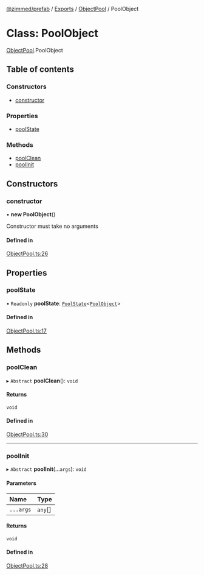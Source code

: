 [@zimmed/prefab](../README.md) / [Exports](../modules.md) / [ObjectPool](../modules/ObjectPool.md) / PoolObject

# Class: PoolObject

[ObjectPool](../modules/ObjectPool.md).PoolObject

## Table of contents

### Constructors

- [constructor](ObjectPool.PoolObject.md#constructor)

### Properties

- [poolState](ObjectPool.PoolObject.md#poolstate)

### Methods

- [poolClean](ObjectPool.PoolObject.md#poolclean)
- [poolInit](ObjectPool.PoolObject.md#poolinit)

## Constructors

### constructor

• **new PoolObject**()

Constructor must take no arguments

#### Defined in

[ObjectPool.ts:26](https://github.com/zimmed/prefab/blob/8710d36/src/ObjectPool.ts#L26)

## Properties

### poolState

• `Readonly` **poolState**: [`PoolState`](../modules/ObjectPool.md#poolstate)<[`PoolObject`](ObjectPool.PoolObject.md)\>

#### Defined in

[ObjectPool.ts:17](https://github.com/zimmed/prefab/blob/8710d36/src/ObjectPool.ts#L17)

## Methods

### poolClean

▸ `Abstract` **poolClean**(): `void`

#### Returns

`void`

#### Defined in

[ObjectPool.ts:30](https://github.com/zimmed/prefab/blob/8710d36/src/ObjectPool.ts#L30)

___

### poolInit

▸ `Abstract` **poolInit**(...`args`): `void`

#### Parameters

| Name | Type |
| :------ | :------ |
| `...args` | `any`[] |

#### Returns

`void`

#### Defined in

[ObjectPool.ts:28](https://github.com/zimmed/prefab/blob/8710d36/src/ObjectPool.ts#L28)
